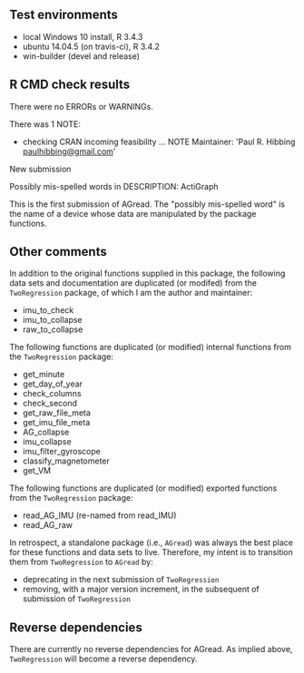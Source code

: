 ## Test environments
* local Windows 10 install, R 3.4.3
* ubuntu 14.04.5 (on travis-ci), R 3.4.2
* win-builder (devel and release)

## R CMD check results
There were no ERRORs or WARNINGs. 

There was 1 NOTE:

* checking CRAN incoming feasibility ... NOTE
Maintainer: 'Paul R. Hibbing <paulhibbing@gmail.com>'

New submission

Possibly mis-spelled words in DESCRIPTION:
  ActiGraph

This is the first submission of AGread. The "possibly mis-spelled word"
    is the name of a device whose data are manipulated by the package
    functions.

## Other comments

In addition to the original functions supplied in this package, the
    following data sets and documentation are duplicated (or modifed)
    from the `TwoRegression` package, of which I am the author and
    maintainer:

* imu_to_check
* imu_to_collapse
* raw_to_collapse

The following functions are duplicated (or modified) internal
    functions from the `TwoRegression` package:

* get_minute
* get_day_of_year
* check_columns
* check_second
* get_raw_file_meta
* get_imu_file_meta
* AG_collapse
* imu_collapse
* imu_filter_gyroscope
* classify_magnetometer
* get_VM

The following functions are duplicated (or modified) exported
    functions from the `TwoRegression` package:

* read_AG_IMU (re-named from read_IMU)
* read_AG_raw

In retrospect, a standalone package (i.e., `AGread`) was always
    the best place for these functions and data sets to live.
    Therefore, my intent is to transition them from `TwoRegression`
    to `AGread` by:

* deprecating in the next submission of `TwoRegression`
* removing, with a major version increment, in the subsequent of
    submission of `TwoRegression`

## Reverse dependencies

There are currently no reverse dependencies for AGread. As implied
above, `TwoRegression` will become a reverse dependency.
